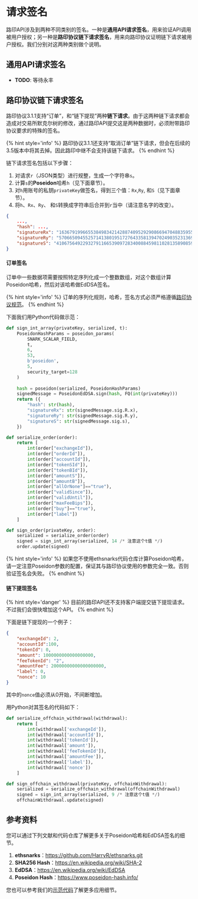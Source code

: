 # 请求签名

路印API涉及到两种不同类别的签名。一种是**通用API请求签名**，用来验证API调用被用户授权；另一种是**路印协议链下请求签名**，用来向路印协议证明链下请求被用户授权。我们分别对这两种类别做个说明。


## 通用API请求签名

- **TODO**: 等待永丰

## 路印协议链下请求签名

路印协议3.1.1支持“订单”，和“链下提现”两种**链下请求**。由于这两种链下请求都会造成对交易所默克尔树的修改，通过路印API提交这是两种数据时，必须附带路印协议要求的特殊的签名。


{% hint style='info' %}
路印协议3.1.1还支持“取消订单”链下请求，但会在后续的3.5版本中将其去掉。因此路印中继不会支持该链下请求。
{% endhint %}

链下请求签名包括以下步骤：

1. 对请求`r`（JSON类型）进行规整，生成一个字符串`s`。
1. 计算`s`的**Poseidon**哈希`h`（见下面章节）。
1. 对`h`用账号的私钥`privateKey`做签名，得到三个值：`Rx`,`Ry`, 和`S`（见下面章节）。
1. 将`h`、`Rx`、`Ry`、 和`S`转换成字符串后合并到`r`当中（请注意名字的改变）。

```json
{
    ...,
    "hash": ...,
    "signatureRx": "16367919966553849834214288740952929086694704883595501207054796240908626703398",
    "signatureRy": "5706650945525714138019517276433581394702490352313697178959212750249847059862",
    "signatureS": "410675649229327911665390972834008845981102813589085982164606483611508480748"
}
```

#### 订单签名

订单中一些数据项需要按照特定序列化成一个整数数组，对这个数组计算Poseidon哈希，然后对该哈希做EdDSA签名。

{% hint style='info' %}
订单的序列化规则，哈希，签名方式必须严格遵循[路印协议规范](https://github.com/Loopring/protocols/blob/master/packages/loopring_v3/DESIGN.md)。
{% endhint %}

下面我们用Python代码做示范：

```python
def sign_int_array(privateKey, serialized, t):
    PoseidonHashParams = poseidon_params(
        SNARK_SCALAR_FIELD,
        t,
        6,
        53,
        b'poseidon',
        5,
        security_target=128
    )
    
    hash = poseidon(serialized, PoseidonHashParams)
    signedMessage = PoseidonEdDSA.sign(hash, FQ(int(privateKey)))
    return ({
        "hash": str(hash),
        "signatureRx": str(signedMessage.sig.R.x),
        "signatureRy": str(signedMessage.sig.R.y),
        "signatureS": str(signedMessage.sig.s),
    })

def serialize_order(order):
    return [
        int(order["exchangeId"]),
        int(order["orderId"]),
        int(order["accountId"]),
        int(order["tokenSId"]),
        int(order["tokenBId"]),
        int(order["amountS"]),
        int(order["amountB"]),
        int(order["allOrNone"]=="true"),
        int(order["validSince"]),
        int(order["validUntil"]),
        int(order["maxFeeBips"]),
        int(order["buy"]=="true"),
        int(order["label"])
    ]

def sign_order(privateKey, order):
	serialized = serialize_order(order)
	signed = sign_int_array(serialized, 14 /* 注意这个t值 */)
    order.update(signed)
```
{% hint style='info' %}
如果您不使用ethsnarks代码仓库计算Poseidon哈希，请一定注意Poseidon参数的配置，保证其与路印协议使用的参数完全一致。否则验证签名会失败。
{% endhint %}



#### 链下提现签名
{% hint style='danger' %}
目前的路印API还不支持客户端提交链下提现请求。不过我们会很快增加这个API。
{% endhint %}

下面是链下提现的一个例子：
```json
{
    "exchangeId": 2,
    "accountId":100,
    "tokenId": 0,
    "amount": 1000000000000000000,
    "feeTokenId": "2",
    "amountFee": 20000000000000000000,
    "label": 0,
    "nonce": 10
}
```

其中的`nonce`值必须从0开始，不间断增加。

用Python对其签名的代码如下：
```python
def serialize_offchain_withdrawal(withdrawal):
    return [
        int(withdrawal['exchangeId']),
        int(withdrawal['accountId']),
        int(withdrawal['tokenId']),
        int(withdrawal['amount']),
        int(withdrawal['feeTokenId']),
        int(withdrawal['amountFee']),
        int(withdrawal['label']),
        int(withdrawal['nonce'])
    ]

def sign_offchain_withdrawal(privateKey, offchainWithdrawal):
    serialized = serialize_offchain_withdrawal(offchainWithdrawal)
    signed = sign_int_array(serialized, 9 /* 注意这个t值 */)
    offchainWithdrawal.update(signed)
```

## 参考资料
您可以通过下列文献和代码仓库了解更多关于Poseidon哈希和EdDSA签名的细节。

1. **ethsnarks**：https://github.com/HarryR/ethsnarks.git
2. **SHA256 Hash**：<https://en.wikipedia.org/wiki/SHA-2>
3. **EdDSA**：<https://en.wikipedia.org/wiki/EdDSA>
4. **Poseidon Hash**：<https://www.poseidon-hash.info/>


您也可以参考我们的[示范代码](./examples.md)了解更多应用细节。